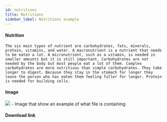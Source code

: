 ```yaml
---
id: nutritions
title: Nutritions
sidebar_label: Nutritions example
---
```



#### Nutrition



```
The six main types of nutrient are carbohydrates, fats, minerals, protein, vitamins, and water. A macronutrient is a nutrient that needs to be eaten a lot. A micronutrient, such as a vitamin, is needed in smaller amounts but it is still important. Carbohydrates are not needed by the body but most people eat a lot of them. Complex carbohydrates are more nutritious than simple carbohydrates. They take longer to digest. Because they stay in the stomach for longer they leave the person who has eaten them feeling fuller for longer. Protein is needed for building cells.
```

#### Image
![](https://raw.githubusercontent.com/GroceriStar/creative/master/) - Image that show an example of what file is containing

#### Download link
[]()
